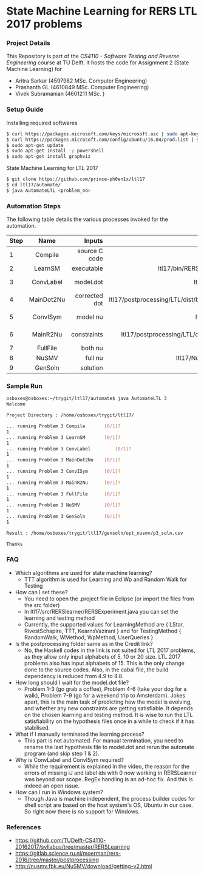 # State Machine Learning for RERS LTL 2017 problems

### Project Details

 This Repository is part of the *CS4110 - Software Testing and Reverse Engineering* course at TU Delft.
 It hosts the code for Assignment 2 (State Machine Learning) for
 * Aritra Sarkar (4597982 MSc. Computer Engineering)
 * Prashanth GL (4610849 MSc. Computer Engineering)
 * Vivek Subramanian (4601211 MSc. )

### Setup Guide

 Installing required softwares
 ```sh
 $ curl https://packages.microsoft.com/keys/microsoft.asc | sudo apt-key add -
 $ curl https://packages.microsoft.com/config/ubuntu/16.04/prod.list | sudo tee /etc/apt/sources.list.d/microsoft.list
 $ sudo apt-get update
 $ sudo apt-get install -y powershell
 $ sudo apt-get install graphviz
 ```
 State Machine Learning for LTL 2017
 ```sh
 $ git clone https://github.com/prince-ph0en1x/ltl17
 $ cd ltl17/automate/
 $ java AutomateLTL <problem_no>
 ```

### Automation Steps

 The following table details the various processes invoked for the automation.
 
 | Step | Name 			| Inputs 				| Executable 												| Outputs				|
 | ---- |:-------------:| ---------------------:| ---------------------------------------------------------:|----------------------:|
 | 1	| Compile		| source C code 		| gcc 														| executable			|
 | 2	| LearnSM		| executable			| ltl17/bin/RERSlearner/RERSExperiment.class				| model.dot				|
 | 3	| ConvLabel		| model.dot				| ltl17/convlabel/ConvLabel.class							| corrected dot			|
 | 4	| MainDot2Nu	| corrected dot			| ltl17/postprocessing/LTL/dist/build/MainDot2Nu/MainDot2Nu	| model nu				|
 | 5	| ConvISym		| model nu				| ltl17/convisym/ConvISym.class       						| corrected model nu	|	
 | 6	| MainR2Nu		| constraints			| ltl17/postprocessing/LTL/dist/build/MainR2Nu/MainR2Nu 	| constraints nu		|
 | 7	| FullFile		| both nu 				| shell script       										| full nu				|
 | 8	| NuSMV			| full nu 				| ltl17/NuSMV-2.6.0-Linux/bin/NuSMV       					| solution				|	
 | 9	| GenSoln		| solution 				| ltl17/gensoln/GenSoln.class       						| satisfiability		|
 
### Sample Run

 ```sh
 osboxes@osboxes:~/trygit/ltl17/automate$ java AutomateLTL 3
 Welcome
 
 Project Directory : /home/osboxes/trygit/ltl17/
 
 ... running Problem 3 Compile		 [0/1]?
 1
 ... running Problem 3 LearnSM		 [0/1]?
 1
 ... running Problem 3 ConvLabel		 [0/1]?
 1
 ... running Problem 3 MainDot2Nu	 [0/1]?
 1
 ... running Problem 3 ConvISym		 [0/1]?
 1
 ... running Problem 3 MainR2Nu		 [0/1]?
 1
 ... running Problem 3 FullFile		 [0/1]?
 1
 ... running Problem 3 NuSMV		 [0/1]?
 1
 ... running Problem 3 GenSoln		 [0/1]?
 1
 
 Result : /home/osboxes/trygit/ltl17/gensoln/opt_nusmv/p3_soln.csv
 
 Thanks
 ```
 
### FAQ

 * Which algorithms are used for state machine learning?
   * TTT algorithm is used for Learning and Wp and Random Walk for Testing
 * How can I set these?
   * You need to open the .project file in Eclipse (or import the files from the src folder)
   * In ltl17/src/RERSlearner/RERSExperiment.java you can set the learning and testing method
   * Currently, the supported values for LearningMethod are { LStar, RivestSchapire, TTT, KearnsVazirani } and for TestingMethod { RandomWalk, WMethod, WpMethod, UserQueries }
 * Is the postprocessing folder same as in the Credit link?
   * No, the Haskell codes in the link is not suited for LTL 2017 problems, as they allow only input alphabets of 5, 10 or 20 size. LTL 2017 problems also has input alphabets of 15. This is the only change done to the source codes. Also, in the cabal file, the build dependency is reduced from 4.9 to 4.8.
 * How long should I wait for the model.dot file?
   * Problem 1-3 (go grab a coffee), Problem 4-6 (take your dog for a walk), Problem 7-9 (go for a weekend trip to Amsterdam). Jokes apart, this is the main task of predicting how the model is evolving, and whether any new constraints are getting satisfiable. It depends on the chosen learning and testing method. It is wise to run the LTL satisfiability on the hypothesis files once in a while to check if it has stabilised.
 * What if I manually terminated the learning process?
   * This part is not automated. For manual termination, you need to rename the last hypothesis file to model.dot and rerun the automate program (and skip step 1 & 2).
 * Why is ConvLabel and ConvISym required?
   * While the requirement is explained in the video, the reason for the errors of missing iJ and label ids with 0 now working in RERSLearner was beyond our scope. RegEx handling is an ad-hoc fix. And this is indeed an open issue.
 * How can I run in Windows system?
   * Though Java is machine independent, the process builder codes for shell script are based on the host system's OS, Ubuntu in our case. So right now there is no support for Windows.

### References

 * https://github.com/TUDelft-CS4110-20162017/syllabus/tree/master/RERSLearning
 * https://gitlab.science.ru.nl/moerman/rers-2016/tree/master/postprocessing
 * http://nusmv.fbk.eu/NuSMV/download/getting-v2.html